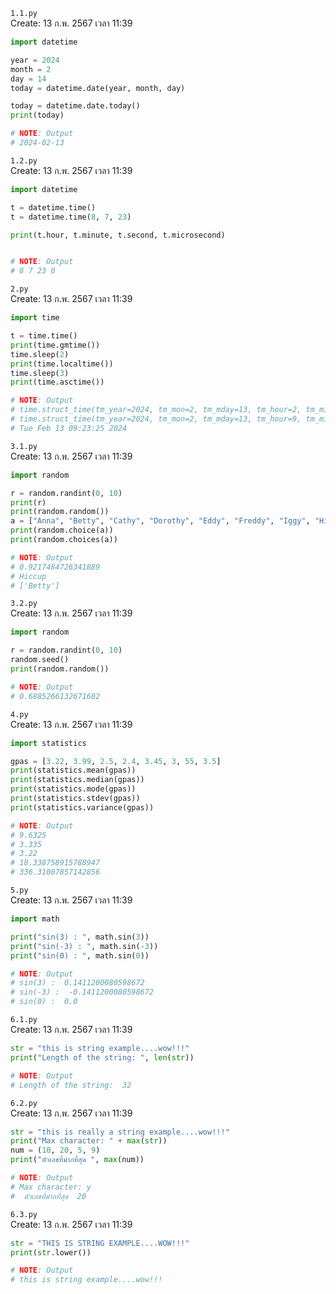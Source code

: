 `1.1.py`<br>
Create: 13 ก.พ. 2567 เวลา 11:39<br>
```py
import datetime

year = 2024
month = 2
day = 14
today = datetime.date(year, month, day)

today = datetime.date.today()
print(today)

# NOTE: Output
# 2024-02-13

```
`1.2.py`<br>
Create: 13 ก.พ. 2567 เวลา 11:39<br>
```py
import datetime

t = datetime.time()
t = datetime.time(8, 7, 23)

print(t.hour, t.minute, t.second, t.microsecond)


# NOTE: Output
# 8 7 23 0

```
`2.py`<br>
Create: 13 ก.พ. 2567 เวลา 11:39<br>
```py
import time

t = time.time()
print(time.gmtime())
time.sleep(2)
print(time.localtime())
time.sleep(3)
print(time.asctime())

# NOTE: Output
# time.struct_time(tm_year=2024, tm_mon=2, tm_mday=13, tm_hour=2, tm_min=23, tm_sec=20, tm_wday=1, tm_yday=44, tm_isdst=0)
# time.struct_time(tm_year=2024, tm_mon=2, tm_mday=13, tm_hour=9, tm_min=23, tm_sec=22, tm_wday=1, tm_yday=44, tm_isdst=0)
# Tue Feb 13 09:23:25 2024

```
`3.1.py`<br>
Create: 13 ก.พ. 2567 เวลา 11:39<br>
```py
import random

r = random.randint(0, 10)
print(r)
print(random.random())
a = ["Anna", "Betty", "Cathy", "Dorothy", "Eddy", "Freddy", "Iggy", "Hiccup"]
print(random.choice(a))
print(random.choices(a))

# NOTE: Output
# 0.9217484726341889
# Hiccup
# ['Betty']

```
`3.2.py`<br>
Create: 13 ก.พ. 2567 เวลา 11:39<br>
```py
import random

r = random.randint(0, 10)
random.seed()
print(random.random())

# NOTE: Output
# 0.6885266132671602

```
`4.py`<br>
Create: 13 ก.พ. 2567 เวลา 11:39<br>
```py
import statistics

gpas = [3.22, 3.99, 2.5, 2.4, 3.45, 3, 55, 3.5]
print(statistics.mean(gpas))
print(statistics.median(gpas))
print(statistics.mode(gpas))
print(statistics.stdev(gpas))
print(statistics.variance(gpas))

# NOTE: Output
# 9.6325
# 3.335
# 3.22
# 18.338758915788947
# 336.31007857142856

```
`5.py`<br>
Create: 13 ก.พ. 2567 เวลา 11:39<br>
```py
import math

print("sin(3) : ", math.sin(3))
print("sin(-3) : ", math.sin(-3))
print("sin(0) : ", math.sin(0))

# NOTE: Output
# sin(3) :  0.1411200080598672
# sin(-3) :  -0.1411200080598672
# sin(0) :  0.0

```
`6.1.py`<br>
Create: 13 ก.พ. 2567 เวลา 11:39<br>
```py
str = "this is string example....wow!!!"
print("Length of the string: ", len(str))

# NOTE: Output
# Length of the string:  32

```
`6.2.py`<br>
Create: 13 ก.พ. 2567 เวลา 11:39<br>
```py
str = "this is really a string example....wow!!!"
print("Max character: " + max(str))
num = (10, 20, 5, 9)
print("ตัวเลขที่มำกที่สุด ", max(num))

# NOTE: Output
# Max character: y
#  ตัวเลขที่มำกที่สุด  20

```
`6.3.py`<br>
Create: 13 ก.พ. 2567 เวลา 11:39<br>
```py
str = "THIS IS STRING EXAMPLE....WOW!!!"
print(str.lower())

# NOTE: Output
# this is string example....wow!!!

```
